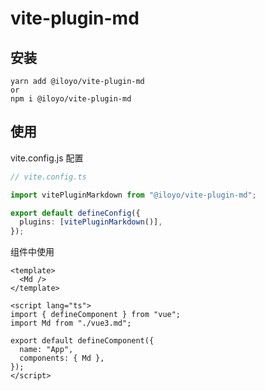 # vite-plugin-md

## 安装

```
yarn add @iloyo/vite-plugin-md
or
npm i @iloyo/vite-plugin-md
```

## 使用

vite.config.js 配置

```ts
// vite.config.ts

import vitePluginMarkdown from "@iloyo/vite-plugin-md";

export default defineConfig({
  plugins: [vitePluginMarkdown()],
});
```

组件中使用

```vue
<template>
  <Md />
</template>

<script lang="ts">
import { defineComponent } from "vue";
import Md from "./vue3.md";

export default defineComponent({
  name: "App",
  components: { Md },
});
</script>
```


